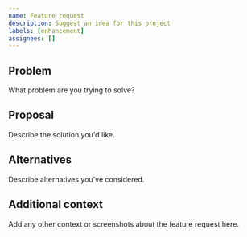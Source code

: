 ```yaml
---
name: Feature request
description: Suggest an idea for this project
labels: [enhancement]
assignees: []
---
```


## Problem
What problem are you trying to solve?

## Proposal
Describe the solution you'd like.

## Alternatives
Describe alternatives you've considered.

## Additional context
Add any other context or screenshots about the feature request here.
